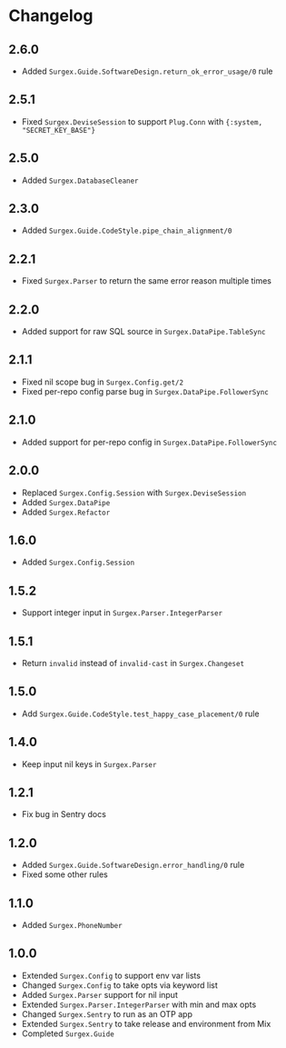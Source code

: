 # Changelog

## 2.6.0

- Added `Surgex.Guide.SoftwareDesign.return_ok_error_usage/0` rule

## 2.5.1

- Fixed `Surgex.DeviseSession` to support `Plug.Conn` with `{:system, "SECRET_KEY_BASE"}`

## 2.5.0

- Added `Surgex.DatabaseCleaner`

## 2.3.0

- Added `Surgex.Guide.CodeStyle.pipe_chain_alignment/0`

## 2.2.1

- Fixed `Surgex.Parser` to return the same error reason multiple times

## 2.2.0

- Added support for raw SQL source in `Surgex.DataPipe.TableSync`

## 2.1.1

- Fixed nil scope bug in `Surgex.Config.get/2`
- Fixed per-repo config parse bug in `Surgex.DataPipe.FollowerSync`

## 2.1.0

- Added support for per-repo config in `Surgex.DataPipe.FollowerSync`

## 2.0.0

- Replaced `Surgex.Config.Session` with `Surgex.DeviseSession`
- Added `Surgex.DataPipe`
- Added `Surgex.Refactor`

## 1.6.0

- Added `Surgex.Config.Session`

## 1.5.2

- Support integer input in `Surgex.Parser.IntegerParser`

## 1.5.1

- Return `invalid` instead of `invalid-cast` in `Surgex.Changeset`

## 1.5.0

- Add `Surgex.Guide.CodeStyle.test_happy_case_placement/0` rule

## 1.4.0

- Keep input nil keys in `Surgex.Parser`

## 1.2.1

- Fix bug in Sentry docs

## 1.2.0

- Added `Surgex.Guide.SoftwareDesign.error_handling/0` rule
- Fixed some other rules

## 1.1.0

- Added `Surgex.PhoneNumber`

## 1.0.0

- Extended `Surgex.Config` to support env var lists
- Changed `Surgex.Config` to take opts via keyword list
- Added `Surgex.Parser` support for nil input
- Extended `Surgex.Parser.IntegerParser` with min and max opts
- Changed `Surgex.Sentry` to run as an OTP app
- Extended `Surgex.Sentry` to take release and environment from Mix
- Completed `Surgex.Guide`
